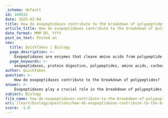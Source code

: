 ```yaml
---
_schema: default
id: 168832
date: 2025-02-04
title: How do exopeptidases contribute to the breakdown of polypeptides?
article_title: How do exopeptidases contribute to the breakdown of polypeptides?
date_format: MMM DD, YYYY
post_on_text: Posted on
seo:
  title: QuickTakes | Biology
  page_description: >-
    Exopeptidases are enzymes that cleave amino acids from polypeptide ends, crucial for protein digestion, converting peptides into absorbable amino acids essential for metabolic functions.
  page_keywords: >-
    exopeptidases, protein digestion, polypeptides, amino acids, carboxypeptidases, aminopeptidases, peptide bonds, hydrolysis, nutrient absorption, digestive enzymes
author: QuickTakes
question: >-
    How do exopeptidases contribute to the breakdown of polypeptides?
answer: >-
    Exopeptidases play a crucial role in the breakdown of polypeptides during protein digestion. These enzymes are responsible for cleaving amino acids from the ends of peptide chains, which is essential for converting longer polypeptides into smaller peptides and ultimately into free amino acids that can be absorbed by the body.\n\n### Mechanism of Action\n\n1. **Cleavage of Terminal Amino Acids**: Exopeptidases can be classified into two main types:\n   - **Carboxypeptidases**: These enzymes remove amino acids from the carboxyl (C-terminal) end of the peptide chain.\n   - **Aminopeptidases**: These enzymes remove amino acids from the amino (N-terminal) end of the peptide chain.\n\n2. **Hydrolysis of Peptide Bonds**: The action of exopeptidases involves the hydrolysis of peptide bonds, which can be represented by the general reaction:\n   $$\n   \text{Peptide} + \text{H}_2\text{O} \rightarrow \text{Amino Acid}_1 + \text{Amino Acid}_2 + \ldots\n   $$\n   This reaction is essential for breaking down peptides into their constituent amino acids.\n\n3. **Final Stages of Protein Digestion**: Exopeptidases act in the final stages of protein digestion, following the action of endopeptidases, which cleave peptide bonds within the protein chain. By removing terminal amino acids, exopeptidases facilitate the conversion of peptides into dipeptides and free amino acids.\n\n### Importance in Absorption\n\nThe free amino acids produced by the action of exopeptidases are then available for absorption by the intestinal epithelial cells. This process is vital for providing the body with the necessary building blocks for protein synthesis and other metabolic functions.\n\nIn summary, exopeptidases are essential enzymes in the digestive process, enabling the efficient breakdown of polypeptides into absorbable amino acids, thereby playing a key role in protein digestion and nutrient absorption.
subject: Biology
file_name: how-do-exopeptidases-contribute-to-the-breakdown-of-polypeptides.md
url: /learn/biology/questions/how-do-exopeptidases-contribute-to-the-breakdown-of-polypeptides
score: -1.0
---
```


&nbsp;